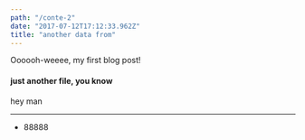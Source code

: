 ```yaml
---
path: "/conte-2"
date: "2017-07-12T17:12:33.962Z"
title: "another data from"
---
```


Oooooh-weeee, my first blog post!

#### just another file, you know
hey man

---

* 88888